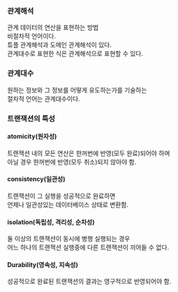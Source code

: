 ### 관계해석 
관계 데이터의 연산을 표현하는 방법  
비절차적 언어이다.  
튜플 관계해석과 도메인 관계해석이 있다.  
관계대수로 표현한 식은 관계해석으로 표현할 수 있다.  
  
### 관계대수 
원하는 정보와 그 정보를 어떻게 유도하는가를 기술하는  
절차적 언어는 관계대수이다.  
  

### 트랜잭션의 특성 
#### atomicity(원자성) 
트랜잭션 내의 모든 연산은 한꺼번에 반영(모두 완료)되어야 하며  
아닐 경우 한꺼번에 반영(모두 취소)되지 않아야 함.  
#### consistency(일관성) 
트랜잭션이 그 실행을 성공적으로 완료하면  
언제나 일관성있는 데이터베이스 상태로 변환함.  
#### isolation(독립성, 격리성, 순차성) 
둘 이상의 트랜잭션이 동시에 병행 실행되는 경우  
어느 하나의 트랜잭션 실행중에 다른 트랜잭션이 끼어들 수 없다.  
#### Durability(영속성, 지속성) 
성공적으로 완료된 트랜잭션의 결과는 영구적으로 반영되어야 함.  
  

